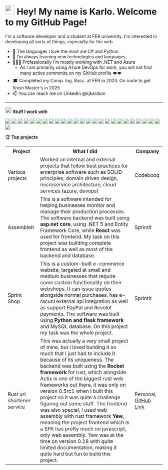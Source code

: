 <h1><img src="https://emojis.slackmojis.com/emojis/images/1577982316/7421/typingcat.gif?1577982316" width="30"/> Hey! My name is Karlo. Welcome to my GitHub Page!</h1>

I'm a software developer and a student at FER university. I'm interested in developing all sorts of things, especially for the web

- 🐍 The languages I love the most are C# and Python
- 🧩 I’m always learning new technologies and languages.
- 👨🏻‍💻 Professionally I'm mostly working with .NET and Azure
  - As I am primarily using Azure DevOps for work, you will not find many active commmits on my GitHub profile 👁️👁️
- 🎓 Completed my Comp. Ing. Bacc. at FER in 2023. On route to get finish Master's in 2025
- 📫 You can reach me on LinkedIn @kjkardum

-------

<img src="https://slackmojis.com/emojis/10521-meow_code/download" width="20"/> **Stuff I work with**

<img src="https://img.shields.io/badge/Python-FFD43B?style=for-the-badge&logo=python&logoColor=darkgreen" /> <img src="https://img.shields.io/badge/JavaScript-323330?style=for-the-badge&logo=javascript&logoColor=F7DF1E" />
<img src="https://img.shields.io/badge/TypeScript-007ACC?style=for-the-badge&logo=typescript&logoColor=white" />
<img src="https://img.shields.io/badge/C%23-239120?style=for-the-badge&logo=c-sharp&logoColor=white" />
<img src="https://img.shields.io/badge/Java-ED8B00?style=for-the-badge&logo=java&logoColor=white" />
<img src="https://img.shields.io/badge/Kotlin-0095D5?&style=for-the-badge&logo=kotlin&logoColor=white" />
<img src="https://img.shields.io/badge/Swift-FA7343?style=for-the-badge&logo=swift&logoColor=white" />
<img src="https://img.shields.io/badge/Rust-black?style=for-the-badge&logo=rust&logoColor=#E57324" />
<img src="https://img.shields.io/badge/MySQL-00000F?style=for-the-badge&logo=mysql&logoColor=white" />
<img src="https://img.shields.io/badge/PostgreSQL-316192?style=for-the-badge&logo=postgresql&logoColor=white" />
<img src="https://img.shields.io/badge/SQLite-07405E?style=for-the-badge&logo=sqlite&logoColor=white" />
<img src="https://img.shields.io/badge/Node.js-339933?style=for-the-badge&logo=nodedotjs&logoColor=white" />
<img src="https://img.shields.io/badge/.NET-512BD4?style=for-the-badge&logo=dotnet&logoColor=white" />
<img src="https://img.shields.io/badge/React-20232A?style=for-the-badge&logo=react&logoColor=61DAFB" />
<img src="https://img.shields.io/badge/Angular-DD0031?style=for-the-badge&logo=angular&logoColor=white" />
<img src="https://img.shields.io/badge/Bootstrap-563D7C?style=for-the-badge&logo=bootstrap&logoColor=white" />
<img src="https://img.shields.io/badge/Material--UI-0081CB?style=for-the-badge&logo=material-ui&logoColor=white" />
<img src="https://img.shields.io/badge/Flask-000000?style=for-the-badge&logo=flask&logoColor=white" />
<img src="https://img.shields.io/badge/next.js-000000?style=for-the-badge&logo=nextdotjs&logoColor=white" />
<img src="https://img.shields.io/badge/Keras-D00000?style=for-the-badge&logo=Keras&logoColor=white" />
<img src="https://img.shields.io/badge/Git-F05032?style=for-the-badge&logo=git&logoColor=white" />
<img src="https://img.shields.io/badge/Nginx-009639?style=for-the-badge&logo=nginx&logoColor=white" />
<img src="https://img.shields.io/badge/microsoft%20azure-0089D6?style=for-the-badge&logo=microsoft-azure&logoColor=white" />
<img src="https://img.shields.io/badge/Azure_DevOps-0078D7?style=for-the-badge&logo=azure-devops&logoColor=white" />
<img src="https://img.shields.io/badge/Google_Cloud-4285F4?style=for-the-badge&logo=google-cloud&logoColor=white" />
<img src="https://img.shields.io/badge/GitHub_Actions-2088FF?style=for-the-badge&logo=github-actions&logoColor=white" />


🏆 **Top projects**


<table>
    <tr>
        <th>Project</th>
        <th>What I did</th>
        <th>Company</th>
    </tr>
    <tr>
        <td>Various projects</td>
        <td>Worked on internal and external projects that follow best practices for enterprise software such as SOLID principles, domain driven design, microservice architecture, cloud services (azure, devops)</td>
        <td>Codebooq</td>
    </tr>
    <tr>
        <td>AssembleIt</td>
        <td>This is a software intended for helping businesses monitor and manage their production processes. The software backend was built using <b>asp.net core</b>, using .NET 5 and Entity Framework Core, while <b>React</b> was used for frontend. My task on this project was building complete frontend as well as most of the backend and database.</td>
        <td>SprintIt</td>
    </tr>
    <tr>
        <td>Sprint Shop</td>
        <td>This is a custom-built e-commerce website, targeted at small and medium businesses that require some custom functionality on their webshops. It can issue quotes alongside normal purchases, has e-racuni external api integration as well as support PayPal and Revolut payments. The software was built using <b>Python and flask framework</b> and MySQL database. On this project my task was the whole project.</td>
        <td>SprintIt</td>
    </tr>
    <tr>
        <td>Rust url shortener service</td>
        <td>
            This was actually a very small project of mine, but I loved building it so much that I just had to include it because of its uniqueness. The backend was built using the <b>Rocket framework</b> for rust, which alongside Actix is one of the biggest rust web frameworks out there, it was only on version 0.5rc1 when I built this project so it was quite a challenge figuring out some stuff. The frontend was also special, I used web assembly with rust framework <b>Yew</b>, meaning the project frontend which is a SPA has pretty much no javascript, only web assembly. Yew was at the time on version 0.18 with quite limited documentation, making it quite hard but fun to build this project.
        </td>
        <td>Personal, <a href="https://github.com/kjkardum/rust_projects/tree/master/web">GitHub Link</a></td>
    </tr>
</table>

<!---
kjkardum/kjkardum is a ✨ special ✨ repository because its `README.md` (this file) appears on your GitHub profile.
You can click the Preview link to take a look at your changes.
--->

